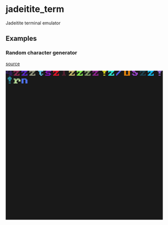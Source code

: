 # jadeitite_term

Jadeitite terminal emulator

## Examples

### Random character generator

[source](examples/basic/src/main.c)

![](docs/Peek%202023-02-02%2019-52.gif)
